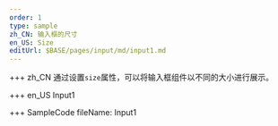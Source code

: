 ```yaml
---
order: 1
type: sample
zh_CN: 输入框的尺寸
en_US: Size
editUrl: $BASE/pages/input/md/input1.md
---
```


+++ zh_CN
通过设置<Code>size</Code>属性，可以将输入框组件以不同的大小进行展示。

+++ en_US
Input1

+++ SampleCode
fileName: Input1
